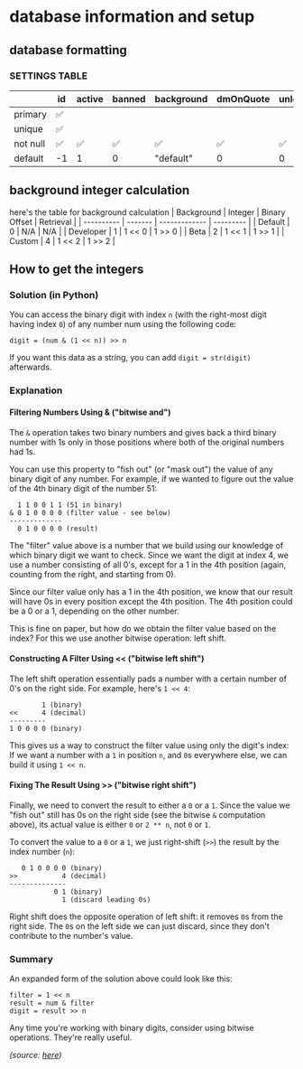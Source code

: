 # database information and setup

## database formatting
### SETTINGS TABLE
|          | id  | active | banned | background | dmOnQuote | unlocks | customBg |
| -------- | --- | ------ | ------ | ---------- | --------- | ------- | -------- |
| primary  | ✅   |        |        |            |           |         |          |
| unique   | ✅   |        |        |            |           |         |          |
| not null | ✅   | ✅      | ✅      | ✅          | ✅         | ✅       |          |
| default  | -1  | 1      | 0      | "default"  | 0         | 0       | *NULL*   |

## background integer calculation
here's the table for background calculation
| Background | Integer | Binary Offset | Retrieval |
| ---------- | ------- | ------------- | --------- |
| Default    | 0       | N/A           | N/A       |
| Developer  | 1       | 1 << 0        | 1 >> 0    |
| Beta       | 2       | 1 << 1        | 1 >> 1    |
| Custom     | 4       | 1 << 2        | 1 >> 2    |

## How to get the integers
### Solution (in Python)

You can access the binary digit with index `n` (with the right-most digit having index `0`) of any number num using the following code:
```
digit = (num & (1 << n)) >> n
```
If you want this data as a string, you can add `digit = str(digit)` afterwards.
### Explanation
#### Filtering Numbers Using & ("bitwise and")

The `&` operation takes two binary numbers and gives back a third binary number with 1s only in those positions where both of the original numbers had 1s.

You can use this property to "fish out" (or "mask out") the value of any binary digit of any number. For example, if we wanted to figure out the value of the 4th binary digit of the number 51:
```
  1 1 0 0 1 1 (51 in binary)
& 0 1 0 0 0 0 (filter value - see below)
-------------
  0 1 0 0 0 0 (result)
```
The "filter" value above is a number that we build using our knowledge of which binary digit we want to check. Since we want the digit at index 4, we use a number consisting of all 0's, except for a 1 in the 4th position (again, counting from the right, and starting from 0).

Since our filter value only has a 1 in the 4th position, we know that our result will have 0s in every position except the 4th position. The 4th position could be a 0 or a 1, depending on the other number.

This is fine on paper, but how do we obtain the filter value based on the index? For this we use another bitwise operation: left shift.
#### Constructing A Filter Using << ("bitwise left shift")

The left shift operation essentially pads a number with a certain number of 0's on the right side. For example, here's `1 << 4`:
```
        1 (binary)
<<      4 (decimal)
---------
1 0 0 0 0 (binary)
``````
This gives us a way to construct the filter value using only the digit's index: If we want a number with a `1` in position `n`, and `0`s everywhere else, we can build it using `1 << n`.
#### Fixing The Result Using >> ("bitwise right shift")

Finally, we need to convert the result to either a `0` or a `1`. Since the value we "fish out" still has 0s on the right side (see the bitwise `&` computation above), its actual value is either `0` or `2 ** n`, not `0` or `1`.

To convert the value to a `0` or a `1`, we just right-shift (`>>`) the result by the index number (`n`):
```
   0 1 0 0 0 0 (binary)
>>           4 (decimal)
--------------
           0 1 (binary)
             1 (discard leading 0s)
```
Right shift does the opposite operation of left shift: it removes `0`s from the right side. The `0`s on the left side we can just discard, since they don't contribute to the number's value.
### Summary

An expanded form of the solution above could look like this:
```
filter = 1 << n
result = num & filter
digit = result >> n
```
Any time you're working with binary digits, consider using bitwise operations. They're really useful.

*(source: [here](https://stackoverflow.com/questions/49079440/access-an-element-of-a-binary-number-in-python))*
